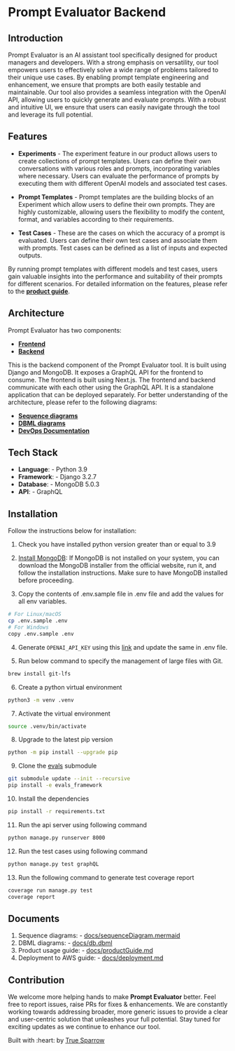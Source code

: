 # Prompt Evaluator Backend

## Introduction

Prompt Evaluator is an AI assistant tool specifically designed for product managers and developers. With a strong emphasis on versatility, our tool empowers users to effectively solve a wide range of problems tailored to their unique use cases. By enabling prompt template engineering and enhancement, we ensure that prompts are both easily testable and maintainable. Our tool also provides a seamless integration with the OpenAI API, allowing users to quickly generate and evaluate prompts. With a robust and intuitive UI, we ensure that users can easily navigate through the tool and leverage its full potential.

## Features

- **Experiments** - The experiment feature in our product allows users to create collections of prompt templates. Users can define their own conversations with various roles and prompts, incorporating variables where necessary. Users can evaluate the performance of prompts by executing them with different OpenAI models and associated test cases.

- **Prompt Templates** - Prompt templates are the building blocks of an Experiment which allow users to define their own prompts. They are highly customizable, allowing users the flexibility to modify the content, format, and variables according to their requirements.

- **Test Cases** - These are the cases on which the accuracy of a prompt is evaluated. Users can define their own test cases and associate them with prompts. Test cases can be defined as a list of inputs and expected outputs.

By running prompt templates with different models and test cases, users gain valuable insights into the performance and suitability of their prompts for different scenarios. For detailed information on the features, please refer to the [**product guide**](./docs/productGuide.md).

## Architecture

Prompt Evaluator has two components:

- [**Frontend**](https://github.com/TrueSparrowSystems/prompt-eval-fe)
- [**Backend**](https://github.com/TrueSparrowSystems/prompt-eval-be)

This is the backend component of the Prompt Evaluator tool. It is built using Django and MongoDB. It exposes a GraphQL API for the frontend to consume. The frontend is built using Next.js. The frontend and backend communicate with each other using the GraphQL API. It is a standalone application that can be deployed separately. For better understanding of the architecture, please refer to the following diagrams:

- [**Sequence diagrams**](./docs/sequenceDiagram.mermaid)
- [**DBML diagrams**](./docs/db.dbml)
- [**DevOps Documentation**](./docs/deployment.md)

## Tech Stack

- **Language**: - Python 3.9
- **Framework**: - Django 3.2.7
- **Database**: - MongoDB 5.0.3
- **API**: - GraphQL

## Installation

Follow the instructions below for installation:

1. Check you have installed python version greater than or equal to 3.9
2. [Install MongoDB](https://www.mongodb.com/docs/manual/administration/install-community/): If MongoDB is not installed on your system, you can download the MongoDB installer from the official website, run it, and follow the installation instructions. Make sure to have MongoDB installed before proceeding.

3. Copy the contents of .env.sample file in .env file and add the values for all env variables.

```sh { language=sh }
# For Linux/macOS
cp .env.sample .env
# For Windows
copy .env.sample .env
```

4. Generate `OPENAI_API_KEY` using this [link](https://platform.openai.com/account/api-keys) and update the same in .env file.

5. Run below command to specify the management of large files with Git.

```sh { language=sh }
brew install git-lfs
```

6. Create a python virtual environment

```sh { language=sh }
python3 -m venv .venv
```

7. Activate the virtual environment

```sh { language=sh }
source .venv/bin/activate
```

8. Upgrade to the latest pip version

```sh { language=sh }
python -m pip install --upgrade pip
```

9. Clone the [evals](https://github.com/openai/evals) submodule

```sh { language=sh }
git submodule update --init --recursive
pip install -e evals_framework
```

10. Install the dependencies

```sh { language=sh }
pip install -r requirements.txt
```

11. Run the api server using following command

```sh { language=sh }
python manage.py runserver 8000
```

12. Run the test cases using following command

```sh { language=sh }
python manage.py test graphQL
```

13. Run the following command to generate test coverage report

```sh { language=sh }
coverage run manage.py test
coverage report
```

## Documents

1. Sequence diagrams: - [docs/sequenceDiagram.mermaid](./docs/sequenceDiagram.mermaid)
2. DBML diagrams: - [docs/db.dbml](./docs/db.dbml)
3. Product usage guide: - [docs/productGuide.md](./docs/productGuide.md)
4. Deployment to AWS guide: - [docs/deployment.md](./docs/deployment.md)

## Contribution

We welcome more helping hands to make **Prompt Evaluator** better. Feel free to report issues, raise PRs for fixes & enhancements. We are constantly working towards addressing broader, more generic issues to provide a clear and user-centric solution that unleashes your full potential. Stay tuned for exciting updates as we continue to enhance our tool.

<p align="left">Built with :heart: by <a href="https://truesparrow.com/" target="_blank">True Sparrow</a></p>
